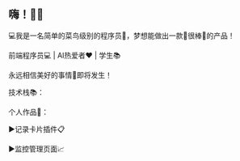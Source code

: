 ## 嗨！👋✨

💻我是一名简单的菜鸟级别的程序员🚫，梦想能做出一款🌟很棒🌟的产品！

前端程序员💻 |  AI热爱者❤️ | 学生📚

永远相信美好的事情🌟即将发生！

技术栈📚：

个人作品🎨：

▶记录卡片插件📋

▶监控管理页面📈


